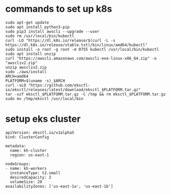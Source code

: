 # commands to set up k8s 
  
    sudo apt-get update
    sudo apt install python3-pip
    sudo pip3 install awscli --upgrade --user
    sudo rm /usr/local/bin/kubectl
    curl -LO "https://dl.k8s.io/release/$(curl -L -s https://dl.k8s.io/release/stable.txt)/bin/linux/amd64/kubectl"
    sudo install -o root -g root -m 0755 kubectl /usr/local/bin/kubectl
    sudo apt install unzip
    curl "https://awscli.amazonaws.com/awscli-exe-linux-x86_64.zip" -o "awscliv2.zip"
    unzip awscliv2.zip 
    sudo ./aws/install 
    ARCH=amd64 
    PLATFORM=$(uname -s)_$ARCH
    curl -sLO "https://github.com/eksctl-io/eksctl/releases/latest/download/eksctl_$PLATFORM.tar.gz"
    tar -xzf eksctl_$PLATFORM.tar.gz -C /tmp && rm eksctl_$PLATFORM.tar.gz 
    sudo mv /tmp/eksctl /usr/local/bin

 # setup eks cluster

    apiVersion: eksctl.io/v1alpha5
    kind: ClusterConfig

    metadata:
      name: kh-cluster
      region: us-east-1

    nodeGroups:
    - name: kh-workers
      instanceType: t2.small
      desiredCapacity: 2
      volumeSize: 20
    availabilityZones: ['us-east-1a', 'us-east-1b']





